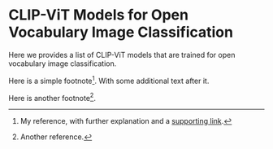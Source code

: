 # CLIP-ViT Models for Open Vocabulary Image Classification

Here we provides a list of CLIP-ViT models that are trained for open vocabulary image classification. 

Here is a simple footnote[^1]. With some additional text after it.

[^1]: My reference, with further explanation and a [supporting link](https://website.com).

Here is another footnote[^2].

[^2]: Another reference.